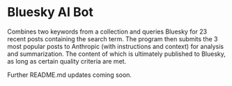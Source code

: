 # Bluesky AI Bot

Combines two keywords from a collection and queries Bluesky for 23 recent posts containing the search term. The program then submits the 3 most popular posts to Anthropic (with instructions and context) for analysis and summarization. The content of which is ultimately published to Bluesky, as long as certain quality criteria are met.

Further README.md updates coming soon.
